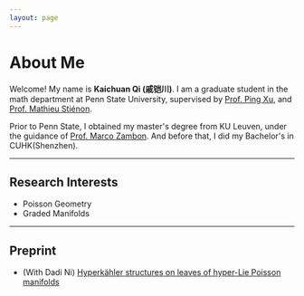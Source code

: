 ```yaml
---
layout: page
---
```


# About Me

Welcome! My name is **Kaichuan Qi (戚铠川)**. I am a graduate student in the math department at Penn State University, supervised by [Prof. Ping Xu](https://science.psu.edu/math/people/pxx2), and [Prof. Mathieu Stiénon](https://ulysses8791.github.io). 

Prior to Penn State, I obtained my master's degree from KU Leuven, under the guidance of [Prof. Marco Zambon](https://perswww.kuleuven.be/~u0096206/). And before that, I did my Bachelor's in CUHK(Shenzhen).

---

## Research Interests

- Poisson Geometry
- Graded Manifolds

---

## Preprint

- (With Dadi Ni) [Hyperkähler structures on leaves of hyper-Lie Poisson manifolds](https://arxiv.org/abs/2502.08979)





